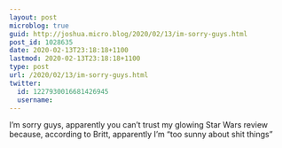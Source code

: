 ```yaml
---
layout: post
microblog: true
guid: http://joshua.micro.blog/2020/02/13/im-sorry-guys.html
post_id: 1028635
date: 2020-02-13T23:18:18+1100
lastmod: 2020-02-13T23:18:18+1100
type: post
url: /2020/02/13/im-sorry-guys.html
twitter:
  id: 1227930016681426945
  username: 
---
```

I’m sorry guys, apparently you can’t trust my glowing Star Wars review because, according to Britt, apparently I’m “too sunny about shit things”
